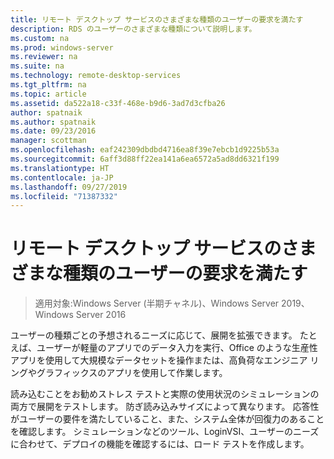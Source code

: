 ```yaml
---
title: リモート デスクトップ サービスのさまざまな種類のユーザーの要求を満たす
description: RDS のユーザーのさまざまな種類について説明します。
ms.custom: na
ms.prod: windows-server
ms.reviewer: na
ms.suite: na
ms.technology: remote-desktop-services
ms.tgt_pltfrm: na
ms.topic: article
ms.assetid: da522a18-c33f-468e-b9d6-3ad7d3cfba26
author: spatnaik
ms.author: spatnaik
ms.date: 09/23/2016
manager: scottman
ms.openlocfilehash: eaf242309dbdbd4716ea8f39e7ebcb1d9225b53a
ms.sourcegitcommit: 6aff3d88ff22ea141a6ea6572a5ad8dd6321f199
ms.translationtype: HT
ms.contentlocale: ja-JP
ms.lasthandoff: 09/27/2019
ms.locfileid: "71387332"
---
```

# <a name="remote-desktop-services---cater-to-different-kinds-of-users"></a>リモート デスクトップ サービスのさまざまな種類のユーザーの要求を満たす

>適用対象:Windows Server (半期チャネル)、Windows Server 2019、Windows Server 2016

ユーザーの種類ごとの予想されるニーズに応じて、展開を拡張できます。
たとえば、ユーザーが軽量のアプリでのデータ入力を実行、Office のような生産性アプリを使用して大規模なデータセットを操作または、高負荷なエンジニア リングやグラフィックスのアプリを使用して作業します。

読み込むことをお勧めストレス テストと実際の使用状況のシミュレーションの両方で展開をテストします。 防ぎ読み込みサイズによって異なります。 応答性がユーザーの要件を満たしていること、また、システム全体が回復力のあることを確認します。 シミュレーションなどのツール、LoginVSI、ユーザーのニーズに合わせて、デプロイの機能を確認するには、ロード テストを作成します。 
